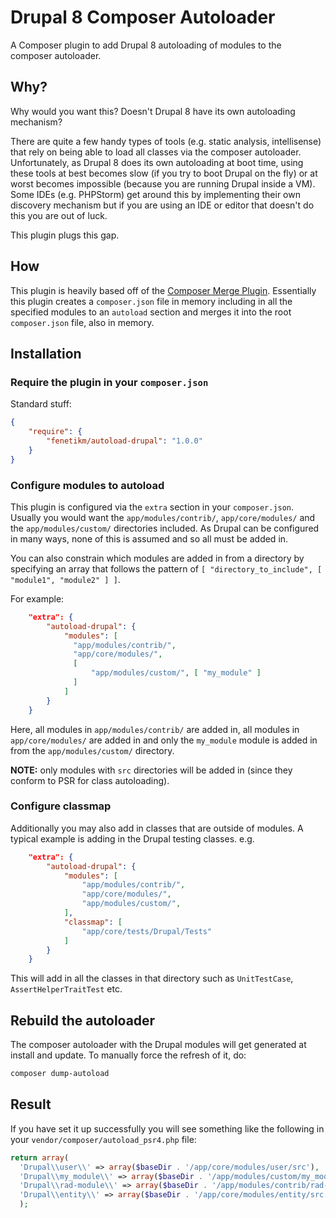 # Drupal 8 Composer Autoloader

A Composer plugin to add Drupal 8 autoloading of modules to the composer autoloader.

## Why?
Why would you want this? Doesn't Drupal 8 have its own autoloading mechanism?

There are quite a few handy types of tools (e.g. static analysis, intellisense) that rely on being able to load all classes via the composer autoloader. Unfortunately, as Drupal 8 does its own autoloading at boot time, using these tools at best becomes slow (if you try to boot Drupal on the fly) or at worst becomes impossible (because you are running Drupal inside a VM). Some IDEs (e.g. PHPStorm) get around this by implementing their own discovery mechanism but if you are using an IDE or editor that doesn't do this you are out of luck.

This plugin plugs this gap.

## How
This plugin is heavily based off of the [Composer Merge Plugin](https://github.com/wikimedia/composer-merge-plugin). Essentially this plugin creates a `composer.json` file in memory including in all the specified modules to an `autoload` section and merges it into the root `composer.json` file, also in memory.

## Installation
### Require the plugin in your `composer.json`
Standard stuff:

```json
{
    "require": {
        "fenetikm/autoload-drupal": "1.0.0"
    }
}
```

### Configure modules to autoload
This plugin is configured via the `extra` section in your `composer.json`. Usually you would want the `app/modules/contrib/`, `app/core/modules/` and the `app/modules/custom/` directories included. As Drupal can be configured in many ways, none of this is assumed and so all must be added in.

You can also constrain which modules are added in from a directory by specifying an array that follows the pattern of `[ "directory_to_include", [ "module1", "module2" ] ]`.

For example:

```json
    "extra": {
        "autoload-drupal": {
            "modules": [
              "app/modules/contrib/",
              "app/core/modules/",
              [
                  "app/modules/custom/", [ "my_module" ]
              ]
            ]
        }
    }
```

Here, all modules in `app/modules/contrib/` are added in, all modules in `app/core/modules/` are added in and only the `my_module` module is added in from the `app/modules/custom/` directory.

**NOTE:** only modules with `src` directories will be added in (since they conform to PSR for class autoloading).

### Configure classmap
Additionally you may also add in classes that are outside of modules. A typical example is adding in the Drupal testing classes. e.g.

```json
    "extra": {
        "autoload-drupal": {
            "modules": [
                "app/modules/contrib/",
                "app/core/modules/",
                "app/modules/custom/",
            ],
            "classmap": [
                "app/core/tests/Drupal/Tests"
            ]
        }
    }
```

This will add in all the classes in that directory such as `UnitTestCase`, `AssertHelperTraitTest` etc.

## Rebuild the autoloader
The composer autoloader with the Drupal modules will get generated at install and update. To manually force the refresh of it, do:

```sh
composer dump-autoload
```

## Result
If you have set it up successfully you will see something like the following in your `vendor/composer/autoload_psr4.php` file:

```php
return array(
  'Drupal\\user\\' => array($baseDir . '/app/core/modules/user/src'),
  'Drupal\\my_module\\' => array($baseDir . '/app/modules/custom/my_module/src'),
  'Drupal\\rad-module\\' => array($baseDir . '/app/modules/contrib/rad-module/src'),
  'Drupal\\entity\\' => array($baseDir . '/app/core/modules/entity/src'),
  );
```
